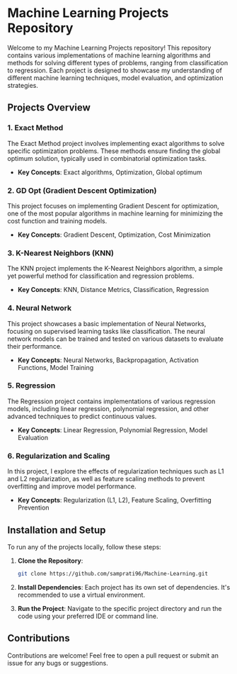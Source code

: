 # Machine Learning Projects Repository

Welcome to my Machine Learning Projects repository! This repository contains various implementations of machine learning algorithms and methods for solving different types of problems, ranging from classification to regression. Each project is designed to showcase my understanding of different machine learning techniques, model evaluation, and optimization strategies.

## Projects Overview

### 1. **Exact Method**
The Exact Method project involves implementing exact algorithms to solve specific optimization problems. These methods ensure finding the global optimum solution, typically used in combinatorial optimization tasks.

- **Key Concepts**: Exact algorithms, Optimization, Global optimum

### 2. **GD Opt (Gradient Descent Optimization)**
This project focuses on implementing Gradient Descent for optimization, one of the most popular algorithms in machine learning for minimizing the cost function and training models.

- **Key Concepts**: Gradient Descent, Optimization, Cost Minimization

### 3. **K-Nearest Neighbors (KNN)**
The KNN project implements the K-Nearest Neighbors algorithm, a simple yet powerful method for classification and regression problems.

- **Key Concepts**: KNN, Distance Metrics, Classification, Regression

### 4. **Neural Network**
This project showcases a basic implementation of Neural Networks, focusing on supervised learning tasks like classification. The neural network models can be trained and tested on various datasets to evaluate their performance.

- **Key Concepts**: Neural Networks, Backpropagation, Activation Functions, Model Training

### 5. **Regression**
The Regression project contains implementations of various regression models, including linear regression, polynomial regression, and other advanced techniques to predict continuous values.

- **Key Concepts**: Linear Regression, Polynomial Regression, Model Evaluation

### 6. **Regularization and Scaling**
In this project, I explore the effects of regularization techniques such as L1 and L2 regularization, as well as feature scaling methods to prevent overfitting and improve model performance.

- **Key Concepts**: Regularization (L1, L2), Feature Scaling, Overfitting Prevention

## Installation and Setup

To run any of the projects locally, follow these steps:

1. **Clone the Repository**:
   ```bash
   git clone https://github.com/samprati96/Machine-Learning.git
   ```

2. **Install Dependencies**:
   Each project has its own set of dependencies. It's recommended to use a virtual environment.

3. **Run the Project**:
   Navigate to the specific project directory and run the code using your preferred IDE or command line.
   

## Contributions

Contributions are welcome! Feel free to open a pull request or submit an issue for any bugs or suggestions.
